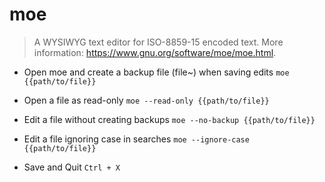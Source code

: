 # moe
> A WYSIWYG text editor for ISO-8859-15 encoded text.
> More information: <https://www.gnu.org/software/moe/moe.html>.

- Open moe and create a backup file (file~) when saving edits
`moe {{path/to/file}}`

- Open a file as read-only
`moe --read-only {{path/to/file}}`

- Edit a file without creating backups
`moe --no-backup {{path/to/file}}`

- Edit a file ignoring case in searches
`moe --ignore-case {{path/to/file}}`

- Save and Quit
`Ctrl + X`
